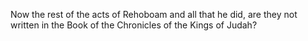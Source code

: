 Now the rest of the acts of Rehoboam and all that he did, are they not written in the Book of the Chronicles of the Kings of Judah?
